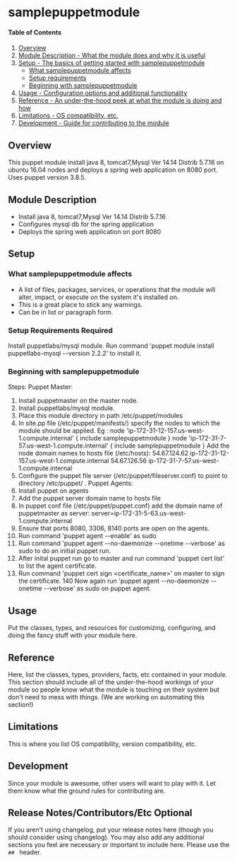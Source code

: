 # samplepuppetmodule

#### Table of Contents

1. [Overview](#overview)
2. [Module Description - What the module does and why it is useful](#module-description)
3. [Setup - The basics of getting started with samplepuppetmodule](#setup)
    * [What samplepuppetmodule affects](#what-samplepuppetmodule-affects)
    * [Setup requirements](#setup-requirements)
    * [Beginning with samplepuppetmodule](#beginning-with-samplepuppetmodule)
4. [Usage - Configuration options and additional functionality](#usage)
5. [Reference - An under-the-hood peek at what the module is doing and how](#reference)
5. [Limitations - OS compatibility, etc.](#limitations)
6. [Development - Guide for contributing to the module](#development)

## Overview
This puppet module install java 8, tomcat7,Mysql Ver 14.14 Distrib 5.7.16 on ubuntu 16.04 nodes and deploys a spring web application on 8080 port. Uses puppet version 3.8.5.

## Module Description

* Install java 8, tomcat7,Mysql Ver 14.14 Distrib 5.7.16
* Configures mysql db for the spring application
* Deploys the spring web application on port 8080

## Setup

### What samplepuppetmodule affects

* A list of files, packages, services, or operations that the module will alter,
  impact, or execute on the system it's installed on.
* This is a great place to stick any warnings.
* Can be in list or paragraph form.

### Setup Requirements **Required**

Install puppetlabs/mysql module. Run command 'puppet module install puppetlabs-mysql --version 2.2.2' to install it.

### Beginning with samplepuppetmodule
Steps:
Puppet Master:
1) Install puppetmaster on the master node.
2) Install puppetlabs/mysql module.
3) Place this module directory in path /etc/puppet/modules
4) In site.pp file (/etc/puppet/manifests/) specify the nodes to which the module should be applied.
   Eg :
      node 'ip-172-31-12-157.us-west-1.compute.internal' {
        include samplepuppetmodule
      }
      node 'ip-172-31-7-57.us-west-1.compute.internal' {
        include samplepuppetmodule
      }
   Add the node domain names to hosts file (/etc/hosts):
   54.67.124.62 ip-172-31-12-157.us-west-1.compute.internal
   54.67.126.56 ip-172-31-7-57.us-west-1.compute.internal
5) Configure the puppet file server (/etc/puppet/fileserver.conf) to point to directory /etc/puppet/ .
Puppet Agents:
6) Install puppet on agents
7) Add the puppet server domain name to hosts file
8) In puppet conf file (/etc/puppet/puppet.conf) add the domain name of puppetmaster as server:
   server=ip-172-31-5-63.us-west-1.compute.internal
9) Ensure that ports 8080, 3306, 8140 ports are open on the agents.
10) Run command 'puppet agent --enable' as sudo
11) Run command 'puppet agent --no-daemonize --onetime --verbose' as sudo to do an initial puppet run.
12) After inital puppet run go to master and run command 'puppet cert list' to list the agent certificate.
13) Run command 'puppet cert sign <certificate_name>' on master to sign the certificate.
140 Now again run 'puppet agent --no-daemonize --onetime --verbose' as sudo on puppet agent.

## Usage

Put the classes, types, and resources for customizing, configuring, and doing
the fancy stuff with your module here.

## Reference

Here, list the classes, types, providers, facts, etc contained in your module.
This section should include all of the under-the-hood workings of your module so
people know what the module is touching on their system but don't need to mess
with things. (We are working on automating this section!)

## Limitations

This is where you list OS compatibility, version compatibility, etc.

## Development

Since your module is awesome, other users will want to play with it. Let them
know what the ground rules for contributing are.

## Release Notes/Contributors/Etc **Optional**

If you aren't using changelog, put your release notes here (though you should
consider using changelog). You may also add any additional sections you feel are
necessary or important to include here. Please use the `## ` header.
